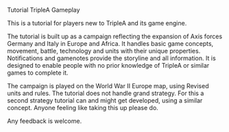 Tutorial TripleA Gameplay

This is a tutorial for players new to TripleA and its game engine.

The tutorial is built up as a campaign reflecting the expansion of Axis forces Germany and Italy in Europe and Africa.
It handles basic game concepts, movement, battle, technology and units with their unique properties.
Notifications and gamenotes provide the storyline and all information.
It is designed to enable people with no prior knowledge of TripleA or similar games to complete it.

The campaign is played on the World War II Europe map, using Revised units and rules.
The tutorial does not handle grand strategy. For this a second strategy tutorial can and might get developed, using a similar concept.
Anyone feeling like taking this up please do.

Any feedback is welcome.
